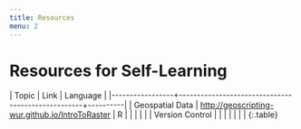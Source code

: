 ```yaml
---
title: Resources
menu: 2
---
```


# Resources for Self-Learning

| Topic           | Link                                              | Language |
|-----------------+---------------------------------------------------+----------|
| Geospatial Data | <http://geoscripting-wur.github.io/IntroToRaster> | R        |
|                 |                                                   |          |
| Version Control |                                                   |          |
|                 |                                                   |          |
{:.table}

